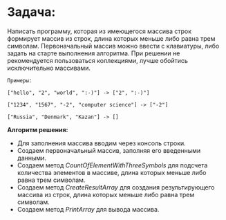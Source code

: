 # Задача:

Написать программу, которая из имеющегося массива строк формирует массив из строк, длина которых меньше либо равна трем символам. Первоначальный массив можно ввести с клавиатуры, либо задать на старте выполнения алгоритма. При решении не рекомендуется пользоваться коллекциями, лучше обойтись исключительно массивами.
```
Примеры:

["hello", "2", "world", ":-)"] -> ["2", ":-)"]

["1234", "1567", "-2", "computer science"] -> ["-2"]

["Russia", "Denmark", "Kazan"] -> []
```

**Алгоритм решения:**

* Для заполнения массива вводим через консоль строки.
* Создаем первоначальный массив, заполняя его введенными данными.
* Создаем метод *CountOfElementWithThreeSymbols* для подсчета количества элементов в массиве, длина которых меньше либо равна трем символам.
* Создаем метод *CreateResultArray* для создания результирующего массива из строк, длина которых меньше либо равна трем символам.
* Создаем метод *PrintArray* для вывода массива.